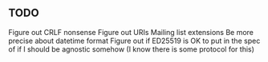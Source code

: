 TODO
----

Figure out CRLF nonsense
Figure out URIs
Mailing list extensions
Be more precise about datetime format
Figure out if ED25519 is OK to put in the spec of if I should be agnostic somehow (I know there is some protocol for this)
